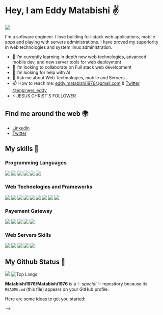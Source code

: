 # Hey, I am Eddy Matabishi ✌️

![](https://readme-typing-svg.herokuapp.com?font=Montserrat&color=3A9CDF&size=25&lines=I'm+a+software+developer;I'm+working+with+windows+Servers;I'm+working+with+Linux+Servers)

I'm a software engineer. I love building full-stack web applications, mobile apps and playing with servers administrations. I have proved my superiority in web technologies and system linux administration.

- 🌱 I’m currently learning in depth new web technologies, advanced mobile dev, and new server tools for web deployment
- 👯 I’m looking to collaborate on Full stack web development
- 🤔 I’m looking for help with AI
- 💬 Ask me about Web Technologies, mobile and Servers
- 📫 How to reach me: [eddy.matabishi1976@gmail.com](mailto:eddy.matabishi1976@gmail.com) & [Twitter @engineer_eddy](https://twitter.com/engineer_eddy)
- ⚡ JESUS CHRIST'S FOLLOWER

## Find me around the web 🌍

- [LinkedIn](https://www.linkedin.com/in/eddy-matabishi-935869149/?msgConversationId=6533685488199491584&msgOverlay=true)
- [Twitter](https://twitter.com/engineer_eddy)

## My skills 🚀

### Programming Languages

![](https://img.shields.io/badge/-HTML5-black?style=for-the-badge&logo=HTML5&logoColor=white)
![](https://img.shields.io/badge/-CSS3-red?style=for-the-badge&logo=CSS3&logoColor=white)
![](https://img.shields.io/badge/-JAVASCRIPT-blue?style=for-the-badge&logo=Javascript&logoColor=white)
![](https://img.shields.io/badge/-PHP-green?style=for-the-badge&logo=php&logoColor=white)
![](https://img.shields.io/badge/-PYTHON-blueviolet?style=for-the-badge&logo=Python&logoColor=white)
![](https://img.shields.io/badge/-DART-blueviolet?style=for-the-badge&logo=Dart&logoColor=blue)

### Web Technologies and Frameworks

![](https://img.shields.io/badge/-NodeJs-ff69b4?style=for-the-badge&logo=Node.js&logoColor=white)
![](https://img.shields.io/badge/-ExpressJs-ff69b4?style=for-the-badge&logo=Express&logoColor=white)
![](https://img.shields.io/badge/-REACT%20JS-red?style=for-the-badge&logo=React&logoColor=white)
![](https://img.shields.io/badge/-REACT%20NATIVE-red?style=for-the-badge&logo=React&logoColor=white)
![](https://img.shields.io/badge/-VUE%20JS-ff69b4?style=for-the-badge&logo=React&logoColor=white)
![](https://img.shields.io/badge/-DJANGO-success?style=for-the-badge&logo=Python&logoColor=white)
![](https://img.shields.io/badge/-DJANGO%20REST-brightgreen?style=for-the-badge&logo=Python&logoColor=white)
![](https://img.shields.io/badge/-CODEIGNITER%204-yellow?style=for-the-badge&logo=CodeIgniter&logoColor=white)
![](https://img.shields.io/badge/-LARAVEL%204-pink?style=for-the-badge&logo=Laravel&logoColor=pink)

### Payement Gateway

![](https://img.shields.io/badge/-REVOLUT-primary?style=for-the-badge&logo=Revolut&logoColor=white)
![](https://img.shields.io/badge/-FLUTTERWAVE-primary?style=for-the-badge&logo=wave&logoColor=blue)
![](https://img.shields.io/badge/-SQUARE-red?style=for-the-badge&logo=Square&logoColor=white)
![](https://img.shields.io/badge/-STRIPE-blue?style=for-the-badge&logo=Stripe&logoColor=white)
![](https://img.shields.io/badge/-FIRE-yellow?style=for-the-badge&logo=Fire&logoColor=white)

### Web Servers Skills

![](https://img.shields.io/badge/-NGINX-red?style=for-the-badge&logo=Nginx&logoColor=white)
![](https://img.shields.io/badge/-APACHE-blue?style=for-the-badge&logo=Apache&logoColor=white)
![](https://img.shields.io/badge/-SSL%20CONFIG-green?style=for-the-badge&logo=Ssl&logoColor=white)
![](https://img.shields.io/badge/-GUNICORN-yellow?style=for-the-badge&logo=gunicorn&logoColor=white)
![](https://img.shields.io/badge/-PM2-red?style=for-the-badge&logo=pm2&logoColor=white)

## My Github Status 🦸

![](https://github-readme-stats.vercel.app/api?username=Matabishi1976&show_icons=true&theme=radical)
![Top Langs](https://github-readme-stats.vercel.app/api/top-langs/?username=Matabishi1976&layout=compact&theme=onedark)

<!-- <p align='center'><img src='https://visitor-badge.laobi.icu/badge?page_id=ted1104'></p> -->

**Matabishi1976/Matabishi1976** is a ✨ _special_ ✨ repository because its `README.md` (this file) appears on your GitHub profile.

Here are some ideas to get you started:

-->
